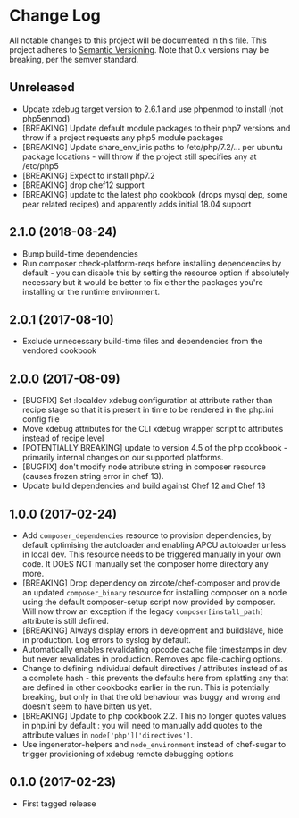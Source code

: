 # Change Log
All notable changes to this project will be documented in this file.
This project adheres to [Semantic Versioning](http://semver.org/). Note that
0.x versions may be breaking, per the semver standard.

## Unreleased

* Update xdebug target version to 2.6.1 and use phpenmod to install (not php5enmod)
* [BREAKING] Update default module packages to their php7 versions and throw if a 
  project requests any php5 module packages
* [BREAKING] Update share_env_inis paths to /etc/php/7.2/... per ubuntu package
  locations - will throw if the project still specifies any at /etc/php5
* [BREAKING] Expect to install php7.2
* [BREAKING] drop chef12 support
* [BREAKING] update to the latest php cookbook (drops mysql dep, some pear related
  recipes) and apparently adds initial 18.04 support 

## 2.1.0 (2018-08-24)

* Bump build-time dependencies
* Run composer check-platform-reqs before installing dependencies by default - you 
  can disable this by setting the resource option if absolutely necessary but it 
  would be better to fix either the packages you're installing or the runtime 
  environment.

## 2.0.1 (2017-08-10)

* Exclude unnecessary build-time files and dependencies from the vendored cookbook

## 2.0.0 (2017-08-09)

* [BUGFIX] Set :localdev xdebug configuration at attribute rather than recipe
  stage so that it is present in time to be rendered in the php.ini config file
* Move xdebug attributes for the CLI xdebug wrapper script to attributes instead
  of recipe level
* [POTENTIALLY BREAKING] update to version 4.5 of the php cookbook - primarily
  internal changes on our supported platforms.
* [BUGFIX] don't modify node attribute string in composer resource (causes frozen
  string error in chef 13).
* Update build dependencies and build against Chef 12 and Chef 13

## 1.0.0 (2017-02-24)

* Add `composer_dependencies` resource to provision dependencies, by default
  optimising the autoloader and enabling APCU autoloader unless in local dev.
  This resource needs to be triggered manually in your own code. It DOES NOT
  manually set the composer home directory any more.
* [BREAKING] Drop dependency on zircote/chef-composer and provide an updated
  `composer_binary` resource for installing composer on a node using the
  default composer-setup script now provided by composer. Will now throw an
  exception if the legacy `composer[install_path]` attribute is still defined.
* [BREAKING] Always display errors in development and buildslave, hide in
  production. Log errors to syslog by default.
* Automatically enables revalidating opcode cache file timestamps in dev, but
  never revalidates in production. Removes apc file-caching options.
* Change to defining individual default directives / attributes instead of as a
  complete hash - this prevents the defaults here from splatting any that are
  defined in other cookbooks earlier in the run. This is potentially breaking,
  but only in that the old behaviour was buggy and wrong and doesn't seem to have
  bitten us yet.
* [BREAKING] Update to php cookbook 2.2. This no longer quotes values in php.ini
  by default : you will need to manually add quotes to the attribute values in
  `node['php']['directives']`.
* Use ingenerator-helpers and `node_environment` instead of chef-sugar to trigger
  provisioning of xdebug remote debugging options


## 0.1.0 (2017-02-23)

* First tagged release
